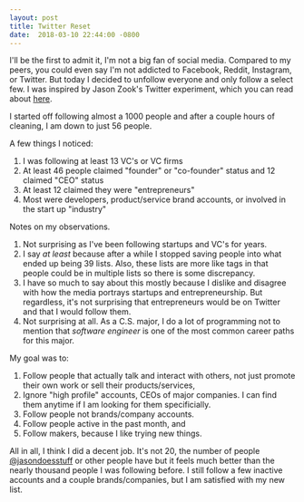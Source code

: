 ```yaml
---
layout: post
title: Twitter Reset
date:  2018-03-10 22:44:00 -0800
---
```


I'll be the first to admit it, I'm not a big fan of social media. Compared to my peers, you could even say I'm not addicted to Facebook, Reddit, Instagram, or Twitter. But today I decided to unfollow everyone and only follow a select few. I was inspired by Jason Zook's Twitter experiment, which you can read about [here](https://jasondoesstuff.com/unfollowing-twitter-experiment/).  

I started off following almost a 1000 people and after a couple hours of cleaning, I am down to just 56 people.  

A few things I noticed:  
1. I was following at least 13 VC's or VC firms
2. At least 46 people claimed "founder" or "co-founder" status and 12 claimed "CEO" status
3. At least 12 claimed they were "entrepreneurs"
4. Most were developers, product/service brand accounts, or involved in the start up "industry"

Notes on my observations.
1. Not surprising as I've been following startups and VC's for years.  
2. I say *at least* because after a while I stopped saving people into what ended up being 39 lists. Also, these lists are more like tags in that people could be in multiple lists so there is some discrepancy. 
3. I have so much to say about this mostly because I dislike and disagree with how the media portrays startups and entrepreneurship. But regardless, it's not surprising that entrepreneurs would be on Twitter and that I would follow them.
4. Not surprising at all. As a C.S. major, I do a lot of programming not to mention that *software engineer* is one of the most common career paths for this major.

My goal was to:
1. Follow people that actually talk and interact with others, not just promote their own work or sell their products/services,
2. Ignore "high profile" accounts, CEOs of major companies. I can find them anytime if I am looking for them specificially.
3. Follow people not brands/company accounts. 
4. Follow people active in the past month, and
5. Follow makers, because I like trying new things.

All in all, I think I did a decent job. It's not 20, the number of people [@jasondoesstuff](https://twitter.com/jasondoesstuff) or other people have but it feels much better than the nearly thousand people I was following before. I still follow a few inactive accounts and a couple brands/companies, but I am satisfied with my new list.